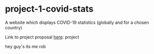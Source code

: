 # project-1-covid-stats
A website which displays COVID-19 statistics (globally and for a chosen country)

Link to project proposal [here](https://docs.google.com/document/d/1H_ldeklY8G99Q8QivvYfl_ga1NBM27Mv3pp_BKpcE7c/edit#heading=h.p8sxg1o7i0xr):
project

hey guy's its me rob